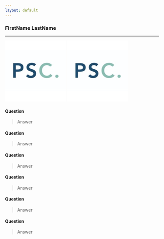 ```yaml
---
layout: default
---
```



### FirstName LastName

* * *

![Photo](https://github.com/poc-psc-chicago/member-stories/blob/main/img/psc_logo.jpeg?raw=true)
![Photo](/img/psc_logo.jpeg)


#### Question
> Answer

#### Question
> Answer

#### Question
> Answer

#### Question
> Answer

#### Question
> Answer

#### Question
> Answer


